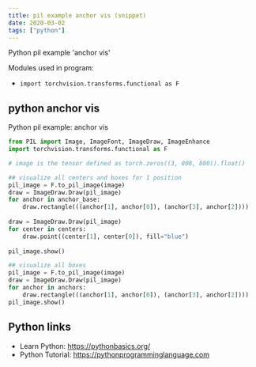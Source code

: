 ```yaml
---
title: pil example anchor vis (snippet)
date: 2020-03-02
tags: ["python"]
---
```

Python pil example 'anchor vis'


Modules used in program: 
* `import torchvision.transforms.functional as F`

## python anchor vis

Python pil example: anchor vis

```python
from PIL import Image, ImageFont, ImageDraw, ImageEnhance
import torchvision.transforms.functional as F

# image is the tensor defined as torch.zeros((3, 800, 800)).float()

## visualize all centers and boxes for 1 position
pil_image = F.to_pil_image(image)
draw = ImageDraw.Draw(pil_image)
for anchor in anchor_base:
    draw.rectangle(((anchor[1], anchor[0]), (anchor[3], anchor[2])))
    
draw = ImageDraw.Draw(pil_image)
for center in centers:
    draw.point((center[1], center[0]), fill="blue")
    
pil_image.show()

## visualize all boxes
pil_image = F.to_pil_image(image)
draw = ImageDraw.Draw(pil_image)
for anchor in anchors:
    draw.rectangle(((anchor[1], anchor[0]), (anchor[3], anchor[2])))
pil_image.show()

```

## Python links

- Learn Python: https://pythonbasics.org/
- Python Tutorial: https://pythonprogramminglanguage.com
